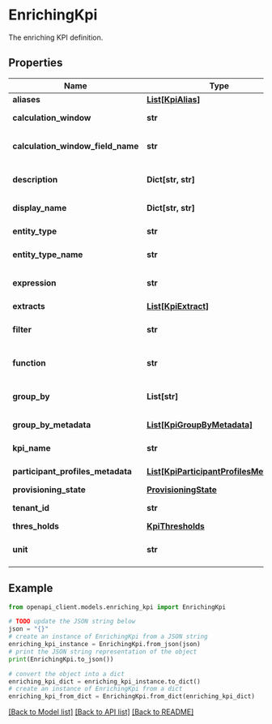 # EnrichingKpi

The enriching KPI definition.

## Properties

Name | Type | Description | Notes
------------ | ------------- | ------------- | -------------
**aliases** | [**List[KpiAlias]**](KpiAlias.md) | The aliases. | [optional] 
**calculation_window** | **str** | The calculation window. | 
**calculation_window_field_name** | **str** | Name of calculation window field. | [optional] 
**description** | **Dict[str, str]** | Localized description for the KPI. | [optional] 
**display_name** | **Dict[str, str]** | Localized display name for the KPI. | [optional] 
**entity_type** | **str** | The mapping entity type. | 
**entity_type_name** | **str** | The mapping entity name. | 
**expression** | **str** | The computation expression for the KPI. | 
**extracts** | [**List[KpiExtract]**](KpiExtract.md) | The KPI extracts. | [optional] 
**filter** | **str** | The filter expression for the KPI. | [optional] 
**function** | **str** | The computation function for the KPI. | 
**group_by** | **List[str]** | the group by properties for the KPI. | [optional] 
**group_by_metadata** | [**List[KpiGroupByMetadata]**](KpiGroupByMetadata.md) | The KPI GroupByMetadata. | [optional] [readonly] 
**kpi_name** | **str** | The KPI name. | [optional] [readonly] 
**participant_profiles_metadata** | [**List[KpiParticipantProfilesMetadata]**](KpiParticipantProfilesMetadata.md) | The participant profiles. | [optional] [readonly] 
**provisioning_state** | [**ProvisioningState**](ProvisioningState.md) |  | [optional] 
**tenant_id** | **str** | The hub name. | [optional] [readonly] 
**thres_holds** | [**KpiThresholds**](KpiThresholds.md) |  | [optional] 
**unit** | **str** | The unit of measurement for the KPI. | [optional] 

## Example

```python
from openapi_client.models.enriching_kpi import EnrichingKpi

# TODO update the JSON string below
json = "{}"
# create an instance of EnrichingKpi from a JSON string
enriching_kpi_instance = EnrichingKpi.from_json(json)
# print the JSON string representation of the object
print(EnrichingKpi.to_json())

# convert the object into a dict
enriching_kpi_dict = enriching_kpi_instance.to_dict()
# create an instance of EnrichingKpi from a dict
enriching_kpi_from_dict = EnrichingKpi.from_dict(enriching_kpi_dict)
```
[[Back to Model list]](../README.md#documentation-for-models) [[Back to API list]](../README.md#documentation-for-api-endpoints) [[Back to README]](../README.md)


